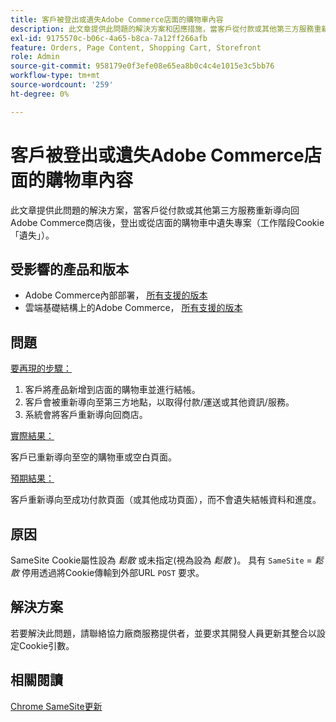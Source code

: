 ```yaml
---
title: 客戶被登出或遺失Adobe Commerce店面的購物車內容
description: 此文章提供此問題的解決方案和因應措施，當客戶從付款或其他第三方服務重新導向回Adobe Commerce商店後，登出或從店面的購物車中遺失專案（工作階段Cookie「遺失」）。
exl-id: 9175570c-b06c-4a65-b8ca-7a12ff266afb
feature: Orders, Page Content, Shopping Cart, Storefront
role: Admin
source-git-commit: 958179e0f3efe08e65ea8b0c4c4e1015e3c5bb76
workflow-type: tm+mt
source-wordcount: '259'
ht-degree: 0%

---
```


# 客戶被登出或遺失Adobe Commerce店面的購物車內容

此文章提供此問題的解決方案，當客戶從付款或其他第三方服務重新導向回Adobe Commerce商店後，登出或從店面的購物車中遺失專案（工作階段Cookie「遺失」）。

## 受影響的產品和版本

* Adobe Commerce內部部署， [所有支援的版本](https://magento.com/sites/default/files/magento-software-lifecycle-policy.pdf)
* 雲端基礎結構上的Adobe Commerce， [所有支援的版本](https://magento.com/sites/default/files/magento-software-lifecycle-policy.pdf)

## 問題

<u>要再現的步驟：</u>

1. 客戶將產品新增到店面的購物車並進行結帳。
1. 客戶會被重新導向至第三方地點，以取得付款/運送或其他資訊/服務。
1. 系統會將客戶重新導向回商店。

<u>實際結果：</u>

客戶已重新導向至空的購物車或空白頁面。

<u>預期結果：</u>

客戶重新導向至成功付款頁面（或其他成功頁面），而不會遺失結帳資料和進度。

## 原因

SameSite Cookie屬性設為 *鬆散* 或未指定(視為設為 *鬆散* )。 具有 `SameSite` = *鬆散* 停用透過將Cookie傳輸到外部URL `POST` 要求。

## 解決方案

若要解決此問題，請聯絡協力廠商服務提供者，並要求其開發人員更新其整合以設定Cookie引數。

## 相關閱讀

[Chrome SameSite更新](https://www.chromestatus.com/feature/5088147346030592)
